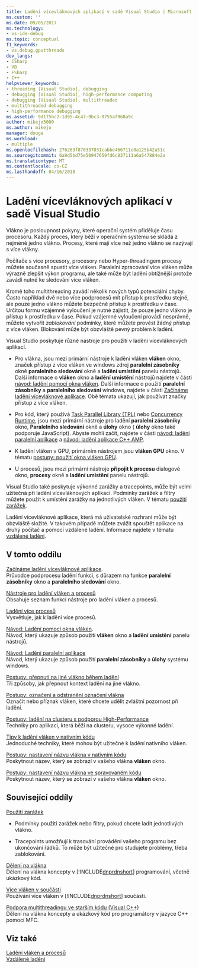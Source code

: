 ```yaml
---
title: Ladění vícevláknových aplikací v sadě Visual Studio | Microsoft Docs
ms.custom: ''
ms.date: 09/05/2017
ms.technology:
- vs-ide-debug
ms.topic: conceptual
f1_keywords:
- vs.debug.gputthreads
dev_langs:
- CSharp
- VB
- FSharp
- C++
helpviewer_keywords:
- threading [Visual Studio], debugging
- debugging [Visual Studio], high-performance computing
- debugging [Visual Studio], multithreaded
- multithreaded debugging
- high-performance debugging
ms.assetid: 9d175bc2-1d95-4c47-9bc3-9755af968a9c
author: mikejo5000
ms.author: mikejo
manager: douge
ms.workload:
- multiple
ms.openlocfilehash: 276263f870337031cabbe466711e0a125b42a51c
ms.sourcegitcommit: 6a9d5bd75e50947659fd6c837111a6a547884e2a
ms.translationtype: MT
ms.contentlocale: cs-CZ
ms.lasthandoff: 04/16/2018
---
```

# <a name="debug-multithreaded-applications-in-visual-studio"></a>Ladění vícevláknových aplikací v sadě Visual Studio
Vlákno je posloupnost pokyny, které operační systém přiděluje času procesoru. Každý proces, který běží v operačním systému se skládá z nejméně jedno vlákno. Procesy, které mají více než jedno vlákno se nazývají s více vlákny.  
  
Počítače s více procesory, procesory nebo Hyper-threadingem procesy můžete současně spustit více vláken. Paralelní zpracování více vláken může výrazně zlepšit výkon programu, ale také může být ladění obtížnější protože zavádí nutné ke sledování více vláken.  
  
Kromě toho multithreading zavádí několik nových typů potenciální chyby. Často například dvě nebo více podprocesů mít přístup k prostředku stejné, ale pouze jedno vlákno můžete bezpečně přístup k prostředku v čase. Určitou formu vzájemné vyloučení je nutné zajistit, že pouze jedno vlákno je přístup k prostředku v čase. Pokud vzájemné vyloučení provádí nesprávně, můžete vytvořit *zablokování* podmínky, které můžete provést žádný přístup z více vláken. Blokování může být obzvláště pevný problém k ladění.

Visual Studio poskytuje různé nástroje pro použití v ladění vícevláknových aplikací.

- Pro vlákna, jsou mezi primární nástroje k ladění vláken **vláken** okno, značek přístup z více vláken ve windows zdroj **paralelní zásobníky** okně **paralelního sledování** okně a **ladění umístění** panelu nástrojů. Další informace o **vláken** okno a **ladění umístění** nástrojů najdete v části [návod: ladění pomocí okna vláken](../debugger/how-to-use-the-threads-window.md). Další informace o použití **paralelní zásobníky** a **paralelního sledování** windows, najdete v části [Začínáme ladění vícevláknové aplikace](../debugger/get-started-debugging-multithreaded-apps.md). Obě témata ukazují, jak používat značky přístup z více vláken.
  
- Pro kód, který používá [Task Parallel Library (TPL)](/dotnet/standard/parallel-programming/task-parallel-library-tpl) nebo [Concurrency Runtime](/cpp/parallel/concrt/concurrency-runtime/), jsou mezi primární nástroje pro ladění **paralelní zásobníky** okno, **Paralelního sledování** okně a **úlohy** okno ( **úlohy** okno také podporuje JavaScript). Abyste mohli začít, najdete v části [návod: ladění paralelní aplikace](../debugger/walkthrough-debugging-a-parallel-application.md) a [návod: ladění aplikace C++ AMP](/cpp/parallel/amp/walkthrough-debugging-a-cpp-amp-application). 

- K ladění vláken v GPU, primárním nástrojem jsou **vláken GPU** okno. V tématu [postupy: použití okna vláken GPU](../debugger/how-to-use-the-gpu-threads-window.md).  

- U procesů, jsou mezi primární nástroje **připojit k procesu** dialogové okno, **procesy** okně a **ladění umístění** panelu nástrojů.  
  
Visual Studio také poskytuje výkonné zarážky a tracepoints, může být velmi užitečná při ladění vícevláknových aplikací. Podmínky zarážek a filtry můžete použít k umístění zarážky na jednotlivých vláken. V tématu [použití zarážek](../debugger/using-breakpoints.md). 
  
Ladění vícevláknové aplikace, která má uživatelské rozhraní může být obzvláště složité. V takovém případě můžete zvážit spouštět aplikace na druhý počítač a pomocí vzdálené ladění. Informace najdete v tématu [vzdálené ladění](../debugger/remote-debugging.md).  
  
## <a name="in-this-section"></a>V tomto oddílu
 [Začínáme ladění vícevláknové aplikace](../debugger/get-started-debugging-multithreaded-apps.md).  
 Průvodce podprocesu ladění funkcí, s důrazem na funkce **paralelní zásobníky** okno a **paralelního sledování** okno.

 [Nástroje pro ladění vláken a procesů](../debugger/debug-threads-and-processes.md)  
 Obsahuje seznam funkcí nástroje pro ladění vláken a procesů.  
  
 [Ladění více procesů](../debugger/debug-multiple-processes.md)  
 Vysvětluje, jak k ladění více procesů.

 [Návod: Ladění pomocí okna vláken](../debugger/how-to-use-the-threads-window.md).  
 Návod, který ukazuje způsob použití **vláken** okno a **ladění umístění** panelu nástrojů. 

 [Návod: Ladění paralelní aplikace](../debugger/walkthrough-debugging-a-parallel-application.md)  
 Návod, který ukazuje způsob použití **paralelní zásobníky** a **úlohy** systému windows.  
  
 [Postupy: přepnutí na jiné vlákno během ladění](../debugger/how-to-switch-to-another-thread-while-debugging.md)  
 Tři způsoby, jak přepnout kontext ladění na jiné vlákno.  
  
 [Postupy: označení a odstranění označení vlákna](../debugger/how-to-flag-and-unflag-threads.md)  
 Označit nebo příznak vláken, které chcete udělit zvláštní pozornost při ladění.    
  
 [Postupy: ladění na clusteru s podporou High-Performance](../debugger/how-to-debug-on-a-high-performance-cluster.md)  
 Techniky pro aplikaci, která běží na clusteru, vysoce výkonné ladění.  

 [Tipy k ladění vláken v nativním kódu](../debugger/tips-for-debugging-threads-in-native-code.md)  
 Jednoduché techniky, které mohou být užitečné k ladění nativního vláken. 

 [Postupy: nastavení názvu vlákna v nativním kódu](../debugger/how-to-set-a-thread-name-in-native-code.md)  
 Poskytnout název, který se zobrazí v vašeho vlákna **vláken** okno.  
  
 [Postupy: nastavení názvu vlákna ve spravovaném kódu](../debugger/how-to-set-a-thread-name-in-managed-code.md)  
 Poskytnout název, který se zobrazí v vašeho vlákna **vláken** okno. 
  
## <a name="related-sections"></a>Související oddíly  
 [Použití zarážek](../debugger/using-breakpoints.md)

 - Podmínky použití zarážek nebo filtry, pokud chcete ladit jednotlivých vlákno.  
  
 - Tracepoints umožňují k trasování provádění vašeho programu bez ukončování řádků. To může být užitečné pro studujete problémy, třeba zablokování.  
  
 [Dělení na vlákna](/dotnet/standard/threading/index)  
 Dělení na vlákna koncepty v [!INCLUDE[dnprdnshort](../code-quality/includes/dnprdnshort_md.md)] programování, včetně ukázkový kód.  
  
 [Více vláken v součásti](http://msdn.microsoft.com/Library/2fc31e68-fb71-4544-b654-0ce720478779)  
 Používání více vláken v [!INCLUDE[dnprdnshort](../code-quality/includes/dnprdnshort_md.md)] součásti.  
  
 [Podpora multithreadingu ve starším kódu (Visual C++)](/cpp/parallel/multithreading/multithreading-support-for-older-code-visual-cpp)  
 Dělení na vlákna koncepty a ukázkový kód pro programátory v jazyce C++ pomocí MFC.  
  
## <a name="see-also"></a>Viz také  
 [Ladění vláken a procesů](../debugger/debug-threads-and-processes.md)   
 [Vzdálené ladění](../debugger/remote-debugging.md)